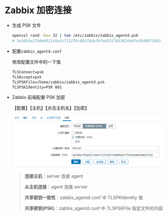 # Zabbix 加密连接

*   生成 PSK 文件

    ```bash
    openssl rand -hex 32 | tee /etc/zabbix/zabbix_agentd.psk
    # 5e34b5a17b0e0521c6a3c712276c681f4daf6fad331765362da6fe39d66754b3
    ```
*   配置`zabbix_agentd.conf`

    修改配置文件中的一下值

    ```properties
    TLSConnect=psk
    TLSAccept=psk
    TLSPSKFile=/home/zabbix/zabbix_agentd.psk
    TLSPSKIdentity=PSK 001
    ```
*   Zabbix 前端配置 PSK 加密

    【配置】【主机】【点击主机名】【加密】

    <img src="../.gitbook/assets/Snipaste_2019-09-26_17-49-06.png" alt="" data-size="original">

    > **连接主机**：server 连接 agent
    >
    > **从主机连接**：agent 连接 server
    >
    > **共享密钥一致性**：zabbix\_agentd.conf 中 TLSPKIdentity 值
    >
    > **共享密钥(PSK)**：zabbix\_agentd.conf 中 TLSPSKFile 指定文件的内容
